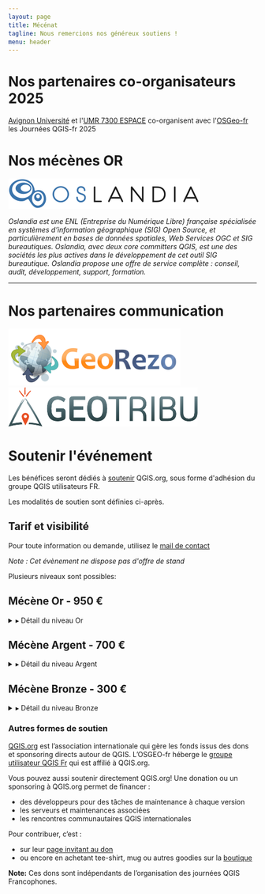 ```yaml
---
layout: page
title: Mécénat
tagline: Nous remercions nos généreux soutiens !
menu: header
---
```


# Nos partenaires co-organisateurs 2025

[Avignon Université](https://univ-avignon.fr/) et l'[UMR 7300 ESPACE](https://www.umrespace.org/) co-organisent avec l'[OSGeo-fr](https://www.osgeo.fr) les Journées QGIS-fr 2025

<!--
---

# Nos partenaires techniques

Pour la diffusion des ateliers et des conféences, l'organisation s'appuie sur deux partenaires techniques, [FAImaison](https://www.faimaison.net/) pour l'instance Big Blue Button  et [Kintésens-prod.](https://k-prod.fr/) pour la diffusion des conférences en direct.

[![FAImaison](/images/faimaison.png)](https://www.faimaison.net/) [![K-prod](/images/k-prod.png)](https://k-prod.fr/) 

-->

# Nos mécènes OR

[![Oslandia](/images/oslandia_rectangle.png)](http://oslandia.com/fr/home/)

_Oslandia est une ENL (Entreprise du Numérique Libre) française spécialisée en systèmes d’information géographique (SIG) Open Source, et particulièrement en bases de données spatiales, Web Services OGC et SIG bureautiques. Oslandia, avec deux core committers QGIS, est une des sociétés les plus actives dans le développement de cet outil SIG bureautique. Oslandia propose une offre de service complète : conseil, audit, développement, support, formation._

---

<!--

[![CRAIG](/images/logo-craig.svg)](https://www.craig.fr)


_Le Centre Régional Auvergne-Rhône-Alpes de l'Information Géographique (CRAIG) est un groupement d'intérêt public créé en 2011 dans le cadre du Contrat de projets Etat-Région, afin de mettre en place un Centre de ressources dans le domaine de l'information géographique. Ce projet s'inscrit dans le cadre d'une démarche globale de mutualisation des coûts et des moyens mais aussi de cohérence régionale en matière de production et d'usage de données géographiques._

_[https://www.craig.fr/](https://www.craig.fr/)_ 

---

[![Camptocamp](/images/camptocamp.png)](https://www.camptocamp.com/)

_Composée de spécialistes de l’Open Source, Camptocamp est une entreprise innovante dans l’intégration de logiciels servant à la mise en valeur de données géospatiales, à la gestion complète d’entreprise et à la gestion d’infrastructures informatiques. Afin de s’adapter parfaitement à vos besoins, Camptocamp construit des solutions personnalisées en utilisant les meilleures technologies Open Source._

---

[![3Liz](/images/3liz.png)](https://www.3liz.com/)

_3Liz est une société de services autour des logiciels libres SIG. Nous nous sommes spécialisés dans l’exploitation des logiciels QGIS et QGIS-Serveur, auxquels nous contribuons. Nous avons aussi développé Lizmap, outil de publication de cartes Web dynamiques._

---

[![CSTB - Centre Scientifique et Technique du Bâtiment](/images/CSTB_logo_BDNB.png)](https://bdnb.io)  

_Le [Centre Scientifique et Technique du Bâtiment](http://www.cstb.fr), CSTB, est une entreprise publique à caractère industriel et commercial (EPIC), au service de ses clients et de l’intérêt général._
_Il a pour ambition d’imaginer les bâtiments et la ville de demain en accompagnant et sécurisant les projets de construction et de rénovation durable, pour améliorer la qualité de vie de leurs usagers, en anticipant les effets du changement climatique. Son champ de compétences couvre les produits de construction, les bâtiments et leur intégration dans le quartier et la ville._ 
_Au travers du projet de [Base de Données Nationale des Bâtiments](https://bdnb.io) (BDNB), le CSTB s'engage résolument dans le monde de l'open data et de la géomatique au service de la transition écologique. QGIS et les outils rassemblés dans le giron de l'OSGEO sont des éléments essentiels à la constitution et l'utilisation de la BDNB._ 

---

[![SOPRECO](/images/sopreco.svg)](https://www.sopreco-morteau.com)

_Depuis plus de 20 ans, ![SOPRECO](https://www.sopreco-morteau.com) apporte des solutions de détection de réseaux, de contrôle des réseaux d’assainissement, de photogrammétrie et de géoréférencement pour les collectivités, les industries et les entreprises de travaux publics. Multicarte, nous proposons un large panel d’activités complémentaires et apportons ainsi une solution globale à nos clients : acquisition, traitement, analyse et restitution de la donnée spatiale sont au cœur de notre métier._ 

---

 [![IDGeo](/images/idgeo.png)](https://www.idgeo.fr)

_Créé en septembre 2013 sur le modèle d’une SCOP (Société Coopérative de Production à responsabilité limitée), IDGEO est un centre de formation professionnelle et de conseil spécialisé dans le secteur des technologies spatiales et plus particulièrement de la géomatique et de la télédétection. Les formations dispensées par IDGEO permettent de répondre à un projet de montée en compétences, de reconversion ou de réinsertion professionnelle. Qu’elles soient courtes (de 1 à 5 jours), sur mesure ou certifiantes (titre professionnel “technicien supérieur en SIG” et certificat de qualification professionnelle “Géomaticien”), elles portent sur les grandes problématiques du domaine (SIG bureautiques, modélisation, création et gestion de bases de données, télédétection, webmapping, applications spatiales) et privilégient les solutions Open Source. Nos formations intra sont particulièrement appréciées : des formations co-construites à partir des thématiques et données métiers des apprenants d'un même organisme. Par exemple, des formations QGIS pour gérer les réseaux (AEP, telecom, voirie, énergies ...), faire de la 3D, pour planifier l'aménagement du territoire ou la gestion de crise ..._

---

 [![Grenoble Alpes Métropole](/images/150px-Logo_Grenoble_Alpes_Métropole.svg.png)](https://www.grenoblealpesmetropole.fr/)

_[Grenoble Alpes Métropole](https://www.grenoblealpesmetropole.fr/) regroupe 49 villes et villages situés en Isère (38), et représente un territoire de 450 000 habitants. Elle couvre une superficie de 546 km2._


# Nos mécènes ARGENT

[![InterMezzo](/images/logo-intermezzo.svg)](https://www.intermezzo-coop.eu/fr)

_Intermezzo est un bureau d’études qui accompagne les acteurs publics et privés dans leurs démarches et projets de transition énergétique, changement climatique et développement territorial durable. Son offre est faite de services, conseils, outils et formations. L'approche spatiale est au cœur des activités de l'entreprise._

_[https://www.intermezzo-coop.eu/fr](https://www.intermezzo-coop.eu/fr)_


[![Azimut](/images/azimut.png)](https://www.azimut.fr/)

[![Hytech-imaging](/images/hytech-imaging.png)](https://hytech-imaging.fr/)

# Nos mécènes BRONZE

[![Hytech-imaging](/images/hytech-imaging.png)](https://hytech-imaging.fr/)

_Créée en 2016, Hytech-imaging contribue au développement des usages de l'imagerie spectrale pour la connaissance et le suivi de l’environnement. Hytech-imaging propose des services et une expertise tout au long de la chaîne de valeur de l’imagerie spectrale, depuis l’acquisition ou la collecte d’images, jusqu’à l’intégration et le déploiement de solutions logicielles, en passant par le traitement automatique d’images et l’extraction d’informations utiles pour vos besoins. D'abord spécialisé dans les applications thématiques maritimes et côtières, Hytech-imaging accompagne désormais ses clients sur d'autres thématiques telles l’archéologie ou l’agronomie. Hytech-imaging intègre QGIS à ses solutions, à la fois comme interface utilisateur de ses chaînes de traitement (QGIS Desktop + extension) et comme distributeur de ses productions (QGIS Server)._
-->

# Nos partenaires communication

[![GeoRezo](/images/georezo.png)](https://www.georezo.net/)
[![Geotribu](/images/geotribu.png)](https://geotribu.fr/)


# Soutenir l'événement

Les bénéfices seront dédiés à [soutenir](https://www.qgis.org/funding/membership/members/#how-can-you-support-the-qgis-development) QGIS.org, sous forme d'adhésion du groupe QGIS utilisateurs FR.

Les modalités de soutien sont définies ci-après.

## Tarif et visibilité


Pour toute information ou demande, utilisez le <a href="mailto:contact-project+osgeo-fr-journees-qgis-2024@incoming.gitlab.com">mail de contact</a>

_Note : Cet évènement ne dispose pas d'offre de stand_

Plusieurs niveaux sont possibles:

## Mécène Or - 950 €

<details>
    <summary>▸ Détail du niveau Or</summary><p>

<ul style="padding-left:40px">
    <ul style="padding-left:40px">
        <li>Deux inscriptions incluses pour la journée de conférences</li>
        <li>Logo et citation pendant l'événement (écran d'accueil)</li>
        <li>Possibilité d'apporter un Kakemono sur la scène de la conférence plénière et un autre dans le hall</li>
        <li>Logo, lien et présentation de l'organisme sur le site web</li>
        <!-- <li>Logo, lien et courte présentation sur le programme</li> -->
        <li>Citation dans les communications sur les réseaux sociaux</li>
        <li>Espace pour déposer vos flyers et goodies dans le hall</li>
        <li>Maintien du logo et du lien vers l'organisme sur la page du site de l'événement "<a href="z50_archive.html">Archives</a>"</li>
    </ul>
</ul>
</p>
</details>


## Mécène Argent - 700 €

<details><summary>▸ Détail du niveau Argent</summary><p>

<ul style="padding-left:40px">
    <ul style="padding-left:40px">
        <li>Une inscription incluse pour la journée de conférences</li>
        <li>Logo pendant l'évènement (deuxième page d'écran) </li>
        <li>Logo, lien et présentation de l'organisme sur le site web</li>
        <!-- <li>Logo, lien et courte présentation sur le programme</li> -->
        <li>Espace pour déposer vos flyers et goodies dans le hall</li>
        <li>Maintien du logo et du lien vers l'organisme sur la page du site de l'événement "<a href="z50_archive.html">Archives</a>"</li>
    </ul>
</ul>
</p></details>

## Mécène Bronze - 300 €

<details><summary>▸ Détail du niveau Bronze</summary><p>

<ul style="padding-left:40px">
    <ul style="padding-left:40px">
        <li>Logo et lien sur le site web</li>
        <li>Maintien du logo et du lien vers l'organisme sur la page du site de l'événement "<a href="z50_archive.html">Archives</a>"</li>
    </ul>
</ul>

</p></details>



### Autres formes de soutien

[QGIS.org](https://www.qgis.org) est l’association internationale qui gère les fonds issus des dons et sponsoring directs autour de QGIS.
L’OSGEO-fr héberge le [groupe utilisateur QGIS Fr](https://www.osgeo.fr/association/qgis-fr/) qui est affilié à QGIS.org.

Vous pouvez aussi soutenir directement QGIS.org! Une donation ou un sponsoring à QGIS.org permet de financer :

* des développeurs pour des tâches de maintenance à chaque version
* les serveurs et maintenances associées
* les rencontres communautaires QGIS internationales

Pour contribuer, c’est :

* sur leur [page invitant au don](https://www.qgis.org/funding/donate/)
* ou encore en achetant tee-shirt, mug ou autres goodies sur la [boutique](https://shop.spreadshirt.net/qgis/)

**Note:** Ces dons sont indépendants de l’organisation des journées QGIS Francophones.
